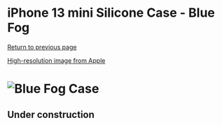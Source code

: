 # iPhone 13 mini Silicone Case - Blue Fog

[Return to previous page](/iphone_13)

[High-resolution image from Apple](https://store.storeimages.cdn-apple.com/8756/as-images.apple.com/is//MN5W3?wid=4500&hei=4500&fmt=png)

# ![Blue Fog Case](/everyphone/MN5W3.png)

## Under construction

